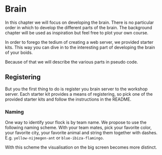 # Brain
In this chapter we will focus on developing the brain. There is no particular
order in which to develop the different parts of the brain. The background
chapter will be used as inspiration  but feel free to plot your own course.

In order to forego the tedium of creating a web server, we provided starter kits.
This way you can dive in to the interesting part of developing the brain of
your boids.

Because of that we will describe the various parts in pseudo code.

## Registering
But you the first thing to do is register you brain server to the workshop server. 
Each starter kit provides a means of registering, so pick one of the provided starter
kits and follow the instructions in the README.

### Naming
One way to identify your flock is by team name. We propose to use the following naming
scheme. With your team mates, pick your favorite color, your favorite city, your
favorite animal and string them together with dashes. E.g. `yellow-nijmegen-ant` or
`blue-ibiza-flamingo`.

With this scheme the visualisation on the big screen becomes more distinct.